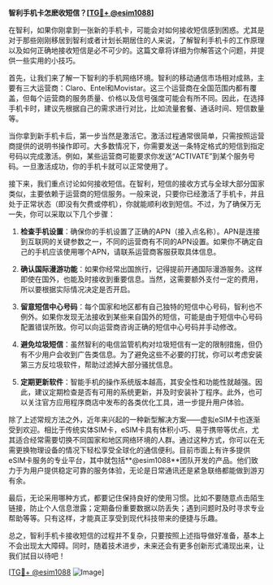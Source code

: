 **智利手机卡怎麽收短信？[[TG💪+ @esim1088](https://t.me/s/esim1088)]**

在智利，如果你刚拿到一张新的手机卡，可能会对如何接收短信感到困惑。尤其是对于那些刚刚移居到智利或者计划长期居住的人来说，了解智利手机卡的工作原理以及如何正确地接收短信是必不可少的。这篇文章将详细为你解答这个问题，并提供一些实用的小技巧。

首先，让我们来了解一下智利的手机网络环境。智利的移动通信市场相对成熟，主要有三大运营商：Claro、Entel和Movistar。这三个运营商在全国范围内都有覆盖，但每个运营商的服务质量、价格以及信号强度可能会有所不同。因此，在选择手机卡时，建议先根据自己的需求进行对比，比如流量套餐、通话时间、短信数量等。

当你拿到新手机卡后，第一步当然是激活它。激活过程通常很简单，只需按照运营商提供的说明书操作即可。大多数情况下，你需要发送一条特定格式的短信到指定号码以完成激活。例如，某些运营商可能要求你发送“ACTIVATE”到某个服务号码。一旦激活成功，你的手机卡就可以正常使用了。

接下来，我们重点讨论如何接收短信。在智利，短信的接收方式与全球大部分国家类似，主要依赖于运营商的短信服务。一般来说，只要你已经激活了手机卡，并且处于正常状态（即没有欠费或停机），你就能顺利收到短信。不过，为了确保万无一失，你可以采取以下几个步骤：

1. **检查手机设置**：确保你的手机设置了正确的APN（接入点名称）。APN是连接到互联网的关键参数之一，不同的运营商有不同的APN设置。如果你不确定自己的手机应该使用哪个APN，请联系运营商客服获取具体信息。

2. **确认国际漫游功能**：如果你经常出国旅行，记得提前开通国际漫游服务。这样即使在国外，也能及时接收到重要信息。当然，这需要额外支付一定的费用，所以要根据实际情况决定是否开启。

3. **留意短信中心号码**：每个国家和地区都有自己独特的短信中心号码，智利也不例外。如果你发现无法接收到某些来自国外的短信，可能是由于短信中心号码配置错误所致。你可以向运营商咨询正确的短信中心号码并手动修改。

4. **避免垃圾短信**：虽然智利的电信监管机构对垃圾短信有一定的限制措施，但仍有不少用户会收到广告类信息。为了避免这些不必要的打扰，你可以考虑安装第三方反垃圾软件，帮助过滤掉大部分骚扰信息。

5. **定期更新软件**：智能手机的操作系统版本越高，其安全性和功能性就越强。因此，建议定期检查是否有可用的系统更新，并及时安装补丁程序。此外，也可以关注官方应用程序商店中发布的各类优化工具，进一步提升用户体验。

除了上述常规方法之外，近年来兴起的一种新型解决方案——虚拟eSIM卡也逐渐受到欢迎。相比于传统实体SIM卡，eSIM卡具有体积小巧、易于携带等优点，尤其适合经常需要切换不同国家和地区网络环境的人群。通过这种方式，你可以在无需更换物理设备的情况下轻松享受全球化的通信便利。目前市面上有许多提供eSIM卡服务的专业平台，其中就包括**@esim1088**团队开发的产品。他们致力于为用户提供稳定可靠的服务体验，无论是日常通讯还是紧急联络都能做到游刃有余。

最后，无论采用哪种方式，都要记住保持良好的使用习惯。比如不要随意点击陌生链接，防止个人信息泄露；定期备份重要数据以防丢失；遇到问题时及时寻求专业帮助等等。只有这样，才能真正享受到现代科技带来的便捷与乐趣。

总之，智利手机卡接收短信的过程并不复杂，只要按照上述指导做好准备，基本上不会出现太大障碍。同时，随着技术进步，未来还会有更多创新形式涌现出来，让我们拭目以待吧！

[[TG💪+ @esim1088](https://t.me/s/esim1088) ![Image](https://i.postimg.cc/4NQfJmqS/Snipaste-2025-05-13-00-14-12.png)]